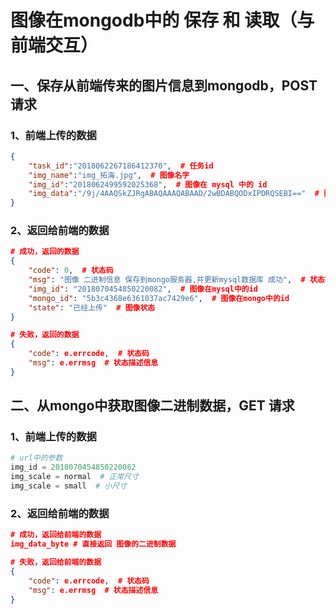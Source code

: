 # 图像在mongodb中的 保存 和 读取（与前端交互）

[URL]: 192.168.186.128:8000/training/tasks/imgs



## 一、保存从前端传来的图片信息到mongodb，POST 请求

### 1、前端上传的数据

```json
{
	"task_id":"2018062267186412370",  # 任务id
	"img_name":"img_拓海.jpg",  # 图像名字
	"img_id":"2018062499592025368",  # 图像在 mysql 中的 id
	"img_data":"/9j/4AAQSkZJRgABAQAAAQABAAD/2wBDABQODxIPDRQSEBI=="  # 图像的base64数据
}
```

### 2、返回给前端的数据

```json
# 成功，返回的数据
{
	"code": 0,  # 状态码
	"msg": "图像 二进制信息 保存到mongo服务器,并更新mysql数据库 成功",  # 状态描述信息
	"img_id": "2018070454850220082",  # 图像在mysql中的id
	"mongo_id": "5b3c4368e6361037ac7429e6",  # 图像在mongo中的id
	"state": "已经上传"  # 图像状态
}  

# 失败，返回的数据
{
    "code": e.errcode,  # 状态码
    "msg": e.errmsg  # 状态描述信息
}
```





## 二、从mongo中获取图像二进制数据，GET 请求

[原图ulr]: 192.168.186.128:8000/training/tasks/imgs?img_id=2018070454850220082&img_scale=normal

[缩小图url]: 192.168.186.128:8000/training/tasks/imgs?img_id=2018082996151711264&img_scale=small



### 1、前端上传的数据

```python
# url中的参数
img_id = 2018070454850220082
img_scale = normal  # 正常尺寸
img_scale = small  # 小尺寸
```



### 2、返回给前端的数据

```json
# 成功，返回给前端的数据
img_data_byte # 直接返回 图像的二进制数据

# 失败，返回给前端的数据
{
    "code": e.errcode,  # 状态码
    "msg": e.errmsg  # 状态描述信息
}
```


